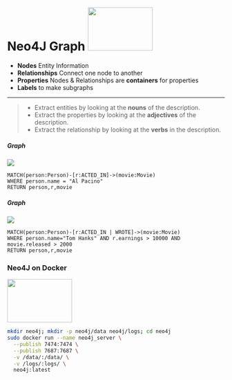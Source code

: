 # Neo4J Graph <img src="https://github.com/manguilar22/Neo4J_Graph/blob/master/images/neo4j.svg" width="150px" height="100px"/>


* __Nodes__ Entity Information 
* __Relationships__ Connect one node to another
* __Properties__ Nodes & Relationships are **containers** for properties
* __Labels__ to make subgraphs

---

> * Extract entities by looking at the __nouns__ of the description. 
> * Extract the properties by looking at the __adjectives__ of the description. 
> * Extract the relationship by looking at the __verbs__ in the description. 

##### Graph 

<img src="https://github.com/manguilar22/Neo4J_Graph/blob/master/images/Example_Of_Graph.svg" width="" height=""/>

```
MATCH(person:Person)-[r:ACTED_IN]->(movie:Movie) 
WHERE person.name = "Al Pacino" 
RETURN person,r,movie
```

##### Graph

<img src="https://github.com/manguilar22/Neo4J_Graph/blob/master/images/Find_Tom_Hanks.svg" width="" height=""/> 

```
MATCH(person:Person)-[r:ACTED_IN | WROTE]->(movie:Movie)
WHERE person.name="Tom Hanks" AND r.earnings > 10000 AND movie.released > 2000
RETURN person,r,movie
```

### Neo4J on Docker

<img src="https://github.com/manguilar22/Neo4J_Graph/blob/master/images/docker.svg" width="150px" height="100px"/>

``` bash
mkdir neo4j; mkdir -p neo4j/data neo4j/logs; cd neo4j
sudo docker run --name neo4j_server \
  --publish 7474:7474 \
  --publish 7687:7687 \
  -v /data/:/data/ \
  -v /logs/:logs/ \
  neo4j:latest
```
